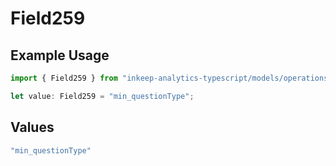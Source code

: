 # Field259

## Example Usage

```typescript
import { Field259 } from "inkeep-analytics-typescript/models/operations";

let value: Field259 = "min_questionType";
```

## Values

```typescript
"min_questionType"
```